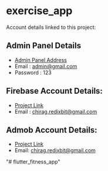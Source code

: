 # exercise_app


Account details linked to this project:

## Admin Panel Details

  - [Admin Panel Address](https://freaktemplate.com/exercise)
  - Email : admin@gmail.com
  - Password : 123


## Firebase Account Details:

   - [Project Link](https://console.firebase.google.com/project/fitness-app-77e43/overview)
   - Email : chirag.redixbit@gmail.com
   
   
## Admob Account Details:

   - [Project Link](https://apps.admob.com/v2/home?_ga=2.11016436.1550575667.1623739532-1994322495.1623739532&pli=1)
   - Email: chirag.redixbit@gmail.com

"# flutter_fitness_app" 
